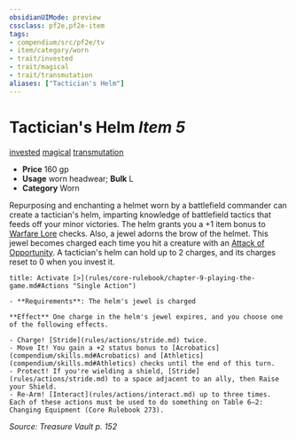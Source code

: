 ```yaml
---
obsidianUIMode: preview
cssclass: pf2e,pf2e-item
tags:
- compendium/src/pf2e/tv
- item/category/worn
- trait/invested
- trait/magical
- trait/transmutation
aliases: ["Tactician's Helm"]
---
```

# Tactician's Helm *Item 5*  
[invested](rules/traits/invested.md)  [magical](rules/traits/magical.md)  [transmutation](rules/traits/transmutation.md)  

- **Price** 160 gp
- **Usage** worn headwear; **Bulk** L
- **Category** Worn

Repurposing and enchanting a helmet worn by a battlefield commander can create a tactician's helm, imparting knowledge of battlefield tactics that feeds off your minor victories. The helm grants you a +1 item bonus to [Warfare Lore](compendium/skills.md#Lore) checks. Also, a jewel adorns the brow of the helmet. This jewel becomes charged each time you hit a creature with an [Attack of Opportunity](rules/actions/attack-of-opportunity.md). A tactician's helm can hold up to 2 charges, and its charges reset to 0 when you invest it.

```ad-embed-ability
title: Activate [>](rules/core-rulebook/chapter-9-playing-the-game.md#Actions "Single Action")

- **Requirements**: The helm's jewel is charged

**Effect** One charge in the helm's jewel expires, and you choose one of the following effects.

- Charge! [Stride](rules/actions/stride.md) twice.
- Move It! You gain a +2 status bonus to [Acrobatics](compendium/skills.md#Acrobatics) and [Athletics](compendium/skills.md#Athletics) checks until the end of this turn.
- Protect! If you're wielding a shield, [Stride](rules/actions/stride.md) to a space adjacent to an ally, then Raise your Shield.
- Re-Arm! [Interact](rules/actions/interact.md) up to three times. Each of these actions must be used to do something on Table 6–2: Changing Equipment (Core Rulebook 273).
```

*Source: Treasure Vault p. 152*
